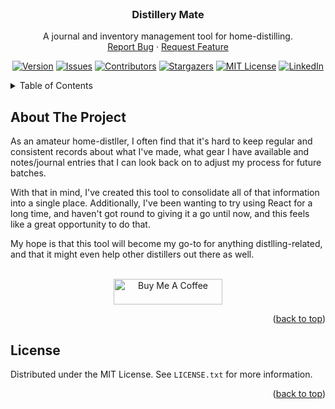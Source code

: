 <!-- PROJECT LOGO -->
<br />
<div align="center">

  <h3 align="center">Distillery Mate</h3>

  <p align="center">
    A journal and inventory management tool for home-distilling.
    <br />
    <a href="https://github.com/kingsthwaiteJ/distllery-mate/issues">Report Bug</a>
    ·
    <a href="https://github.com/kingsthwaiteJ/distllery-mate/issues">Request Feature</a>
  </p>

  [![Version][version-shield]][version-url]
  [![Issues][issues-shield]][issues-url]
  [![Contributors][contributors-shield]][contributors-url]
  [![Stargazers][stars-shield]][stars-url]
  [![MIT License][license-shield]][license-url]
  [![LinkedIn][linkedin-shield]][linkedin-url]
</div>

<!-- TABLE OF CONTENTS -->
<details>
  <summary>Table of Contents</summary>
  <ol>
    <li>
      <a href="#about-the-project">About The Project</a>
    </li>
    <li><a href="#license">License</a></li>
  </ol>
</details>


<!-- ABOUT THE PROJECT -->
## About The Project

As an amateur home-distller, I often find that it's hard to keep regular and consistent records about what I've made, what gear I have available and notes/journal entries that I can look back on to adjust my process for future batches.

With that in mind, I've created this tool to consolidate all of that information into a single place. Additionally, I've been wanting to try using React for a long time, and haven't got round to giving it a go until now, and this feels like a great opportunity to do that.

My hope is that this tool will become my go-to for anything distlling-related, and that it might even help other distillers out there as well.

<br/>
<div align="center">
  <a href="https://www.buymeacoffee.com/kingsthwaiteJ" target="_blank"><img src="https://cdn.buymeacoffee.com/buttons/default-yellow.png" alt="Buy Me A Coffee" height="41" width="174"></a>
</div>

<p align="right">(<a href="#readme-top">back to top</a>)</p>



<!-- LICENSE -->
## License

Distributed under the MIT License. See `LICENSE.txt` for more information.

<p align="right">(<a href="#readme-top">back to top</a>)</p>


<!-- MARKDOWN LINKS & IMAGES -->
<!-- https://www.markdownguide.org/basic-syntax/#reference-style-links -->
[contributors-shield]: https://img.shields.io/github/contributors/kingsthwaiteJ/distllery-mate?style=for-the-badge
[contributors-url]: https://github.com/kingsthwaiteJ/distllery-mate/graphs/contributors
[version-shield]: https://img.shields.io/github/package-json/v/kingsthwaiteJ/distllery-mate?style=for-the-badge
[version-url]: https://github.com/kingsthwaiteJ/Best-README-Template/network/members
[stars-shield]: https://img.shields.io/github/stars/kingsthwaiteJ/distllery-mate?style=for-the-badge
[stars-url]: https://github.com/kingsthwaiteJ/distllery-mate/stargazers
[issues-shield]: https://img.shields.io/github/issues/kingsthwaiteJ/distllery-mate?style=for-the-badge
[issues-url]: https://github.com/kingsthwaiteJ/distllery-mate/issues
[license-shield]: https://img.shields.io/github/license/kingsthwaiteJ/distllery-mate?style=for-the-badge
[license-url]: https://github.com/kingsthwaiteJ/distllery-mate/blob/master/LICENSE.txt
[linkedin-shield]: https://img.shields.io/badge/-LinkedIn-black.svg?style=for-the-badge&logo=linkedin&colorB=555
[linkedin-url]: https://linkedin.com/in/kingsthwaiteJ